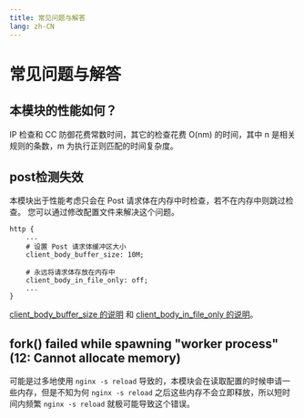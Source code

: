 ```yaml
---
title: 常见问题与解答
lang: zh-CN
---
```


# 常见问题与解答

## 本模块的性能如何？

IP 检查和 CC 防御花费常数时间，其它的检查花费 O(nm) 的时间，其中 n 是相关规则的条数，m 为执行正则匹配的时间复杂度。

## post检测失效

本模块出于性能考虑只会在 Post 请求体在内存中时检查，若不在内存中则跳过检查。
您可以通过修改配置文件来解决这个问题。

```nginx
http {
    ...
    # 设置 Post 请求体缓冲区大小
    client_body_buffer_size: 10M;

    # 永远将请求体存放在内存中
    client_body_in_file_only: off;
    ...
}
```
[client_body_buffer_size 的说明](https://nginx.org/en/docs/http/ngx_http_core_module.html#client_body_buffer_size) 
和 [client_body_in_file_only 的说明](https://nginx.org/en/docs/http/ngx_http_core_module.html#client_body_in_file_only)。

## fork() failed while spawning "worker process" (12: Cannot allocate memory)

可能是过多地使用 `nginx -s reload` 导致的，本模块会在读取配置的时候申请一些内存，但是不知为何 `nginx -s reload` 之后这些内存不会立即释放，所以短时间内频繁 `nginx -s reload` 就极可能导致这个错误。
